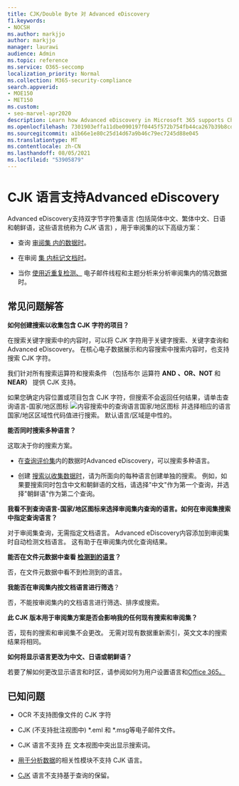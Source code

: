 ```yaml
---
title: CJK/Double Byte 对 Advanced eDiscovery
f1.keywords:
- NOCSH
ms.author: markjjo
author: markjjo
manager: laurawi
audience: Admin
ms.topic: reference
ms.service: O365-seccomp
localization_priority: Normal
ms.collection: M365-security-compliance
search.appverid:
- MOE150
- MET150
ms.custom:
- seo-marvel-apr2020
description: Learn how Advanced eDiscovery in Microsoft 365 supports Chinese， Japanese， and Korean (CJK) languages， which use a double-byte character set.
ms.openlocfilehash: 7301903effa11dbe090197f0445f572b754fb44ca267b39b8cdc18ed27459fb4
ms.sourcegitcommit: a1b66e1e80c25d14d67a9b46c79ec7245d88e045
ms.translationtype: MT
ms.contentlocale: zh-CN
ms.lasthandoff: 08/05/2021
ms.locfileid: "53905879"
---
```

# <a name="cjk-language-support-for-advanced-ediscovery"></a>CJK 语言支持Advanced eDiscovery

Advanced eDiscovery支持双字节字符集语言 (包括简体中文、繁体中文、日语和朝鲜语，这些语言统称为 *CJK* 语言) ，用于审阅集的以下高级方案：

- 查询 [审阅集 内的数据时](review-set-search.md)。

- 在审阅 [集 内标记文档时](tagging-documents.md)。

- 当你 [使用近重复检测、](analyzing-data-in-review-set.md) 电子邮件线程和主题分析来分析审阅集内的情况数据时。

## <a name="frequently-asked-questions"></a>常见问题解答

**如何创建搜索以收集包含 CJK 字符的项目？**

在搜索关键字搜索中的内容时，[](building-search-queries.md#keyword-searches)可以将 CJK 字符用于关键字搜索、关键字查询和Advanced eDiscovery。 [](keyword-queries-and-search-conditions.md) 在核心电子数据展示和内容搜索中搜索内容时，也支持搜索 CJK 字符。

我们针对所有搜索运算符和搜索条件 [](keyword-queries-and-search-conditions.md#search-operators)（包括布尔 [](keyword-queries-and-search-conditions.md#search-conditions)运算符 **AND** **、OR、NOT** 和 **NEAR）** 提供 CJK 支持。 

如果您确定内容位置或项目包含 CJK 字符，但搜索不会返回任何结果，请单击查询语言-国家/地区图标 ![内容搜索中的查询语言国家/地区图标](../media/8d4b60c8-e1f1-40f9-88ae-ee2a7eca0886.png) 并选择相应的语言国家/地区区域性代码值进行搜索。 默认语言/区域是中性的。

**能否同时搜索多种语言？**

这取决于你的搜索方案。

- 在[查询评价集](review-set-search.md)内的数据时Advanced eDiscovery，可以搜索多种语言。

- 创建 [搜索以收集数据时](create-search-to-collect-data.md)，请为所面向的每种语言创建单独的搜索。 例如，如果要搜索同时包含中文和朝鲜语的文档，请选择"中文"作为第一个查询，并选择"朝鲜语"作为第二个查询。

**我看不到查询语言-国家/地区图标来选择审阅集内查询的语言。如何在审阅集搜索中指定查询语言？**

对于审阅集查询，无需指定文档语言。 Advanced eDiscovery内容添加到审阅集时自动检测文档语言。 这有助于在审阅集内优化查询结果。

**能否在文件元数据中查看 [检测到的语言](view-documents-in-review-set.md#file-metadata)？**

否，在文件元数据中看不到检测到的语言。

**我能否在审阅集内按文档语言进行筛选**？

否，不能按审阅集内的文档语言进行筛选、排序或搜索。

**此 CJK 版本用于审阅集方案是否会影响我的任何现有搜索和审阅集？**

否，现有的搜索和审阅集不会更改。 无需对现有数据重新索引，英文文本的搜索结果将相同。

**如何将显示语言更改为中文、日语或朝鲜语？**

若要了解如何更改显示语言和时区，请参阅如何为用户设置语言和[Office 365。](/office365/troubleshoot/access-management/set-language-and-region)

## <a name="known-issues"></a>已知问题

- OCR 不支持图像文件的 CJK 字符

- CJK (不支持批注视图中) *.eml 和 *.msg[](view-documents-in-review-set.md#annotate-view)等电子邮件文件。

- CJK 语言不支持 [在](view-documents-in-review-set.md#text-view) 文本视图中突出显示搜索词。

- [用于分析数据](using-relevance.md)的相关性模块不支持 CJK 语言。

- [CJK](managing-holds.md#manage-non-custodial-holds) 语言不支持基于查询的保留。